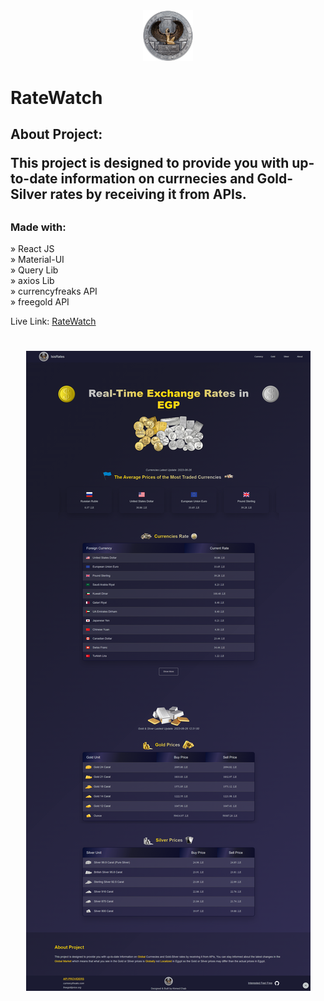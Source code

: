 <div align='center'><img style="width:16%" src='./public/logo.png'/></div>

# RateWatch

<h2>About Project:

This project is designed to provide you with up-to-date information on currnecies and Gold-Silver rates by receiving it from APIs.<h2>

### Made with:

» React JS <br>
» Material-UI <br>
» Query Lib <br>
» axios Lib <br>
» currencyfreaks API <br>
» freegold API <br>

Live Link: <a href=''>RateWatch</a>

<h1 align="center" >
<img src="./public/img/isisDom.img.png" alt="car-shop-cover">
</h1>
